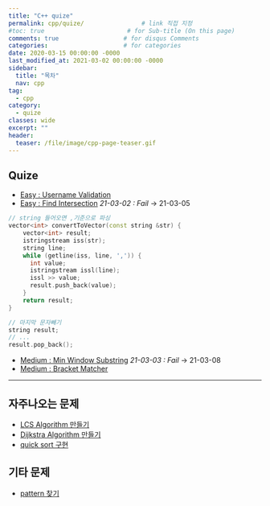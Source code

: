 ```yaml
---
title: "C++ quize"
permalink: cpp/quize/                # link 직접 지정
#toc: true                       # for Sub-title (On this page)
comments: true                  # for disqus Comments
categories:                     # for categories
date: 2020-03-15 00:00:00 -0000
last_modified_at: 2021-03-02 00:00:00 -0000
sidebar:
  title: "목차"
  nav: cpp
tag:
  - cpp
category:
  - quize
classes: wide
excerpt: ""
header:
  teaser: /file/image/cpp-page-teaser.gif
---
```


## Quize

* [Easy : Username Validation](/cpp/quize/username-validation/)
* [Easy : Find Intersection](/cpp/quize/find-intersection/) *21-03-02 : Fail* -> 21-03-05

```cpp
// string 들어오면 ,기준으로 파싱
vector<int> convertToVector(const string &str) {
    vector<int> result;
    istringstream iss(str);
    string line;
    while (getline(iss, line, ',')) {
      int value;
      istringstream issl(line);
      issl >> value;
      result.push_back(value);
    }
    return result;
}
```

```cpp
// 마지막 문자빼기
string result;
// ...
result.pop_back();
```

* [Medium : Min Window Substring](/cpp/quize/min-window-substring/) *21-03-03 : Fail* -> 21-03-08
* [Medium : Bracket Matcher](/cpp/quize/brachet-matcher/) 

---

## 자주나오는 문제

* [LCS Algorithm 만들기](/cpp/quize/LSC/)
* [Dijkstra Algorithm 만들기](https://8bitscoding.github.io/C++-Dijkstra/)
* [quick sort 구현](/cpp/quize/quick-sort/)

## 기타 문제

* [pattern 찾기](https://8bitscoding.github.io/C++-Quize-pattern/)
